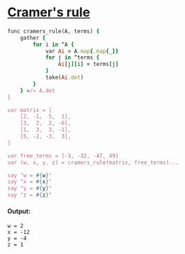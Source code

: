 [1]: http://rosettacode.org/wiki/Cramer's_rule

# [Cramer's rule][1]

```ruby
func cramers_rule(A, terms) {
    gather {
        for i in ^A {
            var Ai = A.map{.map{_}}
            for j in ^terms {
                Ai[j][i] = terms[j]
            }
            take(Ai.det)
        }
    } »/» A.det
}

var matrix = [
    [2, -1,  5,  1],
    [3,  2,  2, -6],
    [1,  3,  3, -1],
    [5, -2, -3,  3],
]

var free_terms = [-3, -32, -47, 49]
var (w, x, y, z) = cramers_rule(matrix, free_terms)...

say "w = #{w}"
say "x = #{x}"
say "y = #{y}"
say "z = #{z}"
```

#### Output:
```
w = 2
x = -12
y = -4
z = 1
```
